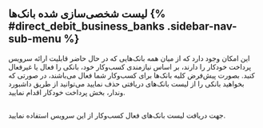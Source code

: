 ## لیست شخصی‌سازی شده بانک‌ها  {% #direct_debit_business_banks  .sidebar-nav-sub-menu %}
این امکان وجود دارد که از میان همه بانک‌هایی که در حال حاضر قابلیت ارائه سرویس پرداخت خودکار را دارند، بر اساس نیازمندی کسب‌وکار خود، بانکی را فعال یا غیرفعال کنید. بصورت پیش‌فرض کلیه بانک‌ها برای کسب‌وکار شما فعال می‌باشند، در صورتی که بخواهید بانکی را از لیست بانک‌های دریافتی حذف نمایید می‌توانید از طریق داشبورد وندار، بخش پرداخت خودکار اقدام نمایید.
##
جهت دریافت لیست بانک‌های فعال کسب‌وکار از این سرویس استفاده نمایید.


